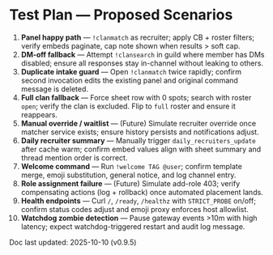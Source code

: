 # Test Plan — Proposed Scenarios

1. **Panel happy path** — `!clanmatch` as recruiter; apply CB + roster filters; verify embeds paginate, cap note shown when results > soft cap.
2. **DM-off fallback** — Attempt `!clansearch` in guild where member has DMs disabled; ensure all responses stay in-channel without leaking to others.
3. **Duplicate intake guard** — Open `!clanmatch` twice rapidly; confirm second invocation edits the existing panel and original command message is deleted.
4. **Full clan fallback** — Force sheet row with 0 spots; search with roster `open`; verify the clan is excluded. Flip to `full` roster and ensure it reappears.
5. **Manual override / waitlist** — (Future) Simulate recruiter override once matcher service exists; ensure history persists and notifications adjust.
6. **Daily recruiter summary** — Manually trigger `daily_recruiters_update` after cache warm; confirm embed values align with sheet summary and thread mention order is correct.
7. **Welcome command** — Run `!welcome TAG @user`; confirm template merge, emoji substitution, general notice, and log channel entry.
8. **Role assignment failure** — (Future) Simulate add-role 403; verify compensating actions (log + rollback) once automated placement lands.
9. **Health endpoints** — Curl `/`, `/ready`, `/healthz` with `STRICT_PROBE` on/off; confirm status codes adjust and emoji proxy enforces host allowlist.
10. **Watchdog zombie detection** — Pause gateway events >10m with high latency; expect watchdog-triggered restart and audit log message.

Doc last updated: 2025-10-10 (v0.9.5)
